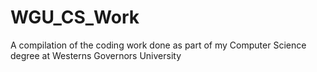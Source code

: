 # WGU_CS_Work
A compilation of the coding work done as part of my Computer Science degree at Westerns Governors University
